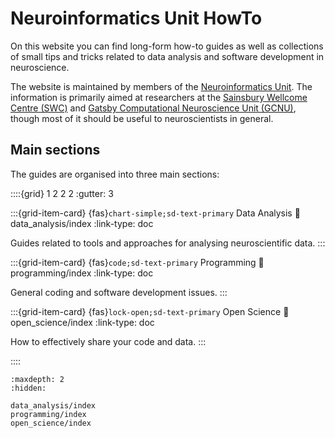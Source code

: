 # Neuroinformatics Unit HowTo

On this website you can find long-form how-to guides as well as collections of small tips and tricks related to data analysis and software development in neuroscience.

The website is maintained by members of the [Neuroinformatics Unit](https://neuroinformatics.dev). The information is primarily aimed at researchers at the [Sainsbury Wellcome Centre (SWC)](https://www.sainsburywellcome.org/web/) and [Gatsby Computational Neuroscience Unit (GCNU)](https://www.ucl.ac.uk/gatsby/gatsby-computational-neuroscience-unit), though most of it should be useful to neuroscientists in general.


## Main sections
The guides are organised into three main sections:

::::{grid} 1 2 2 2
:gutter: 3

:::{grid-item-card} {fas}`chart-simple;sd-text-primary` Data Analysis
:link: data_analysis/index
:link-type: doc

Guides related to tools and approaches for analysing neuroscientific data.
:::

:::{grid-item-card} {fas}`code;sd-text-primary` Programming
:link: programming/index
:link-type: doc

General coding and software development issues.
:::

:::{grid-item-card} {fas}`lock-open;sd-text-primary` Open Science
:link: open_science/index
:link-type: doc

How to effectively share your code and data.
:::

::::


```{toctree}
:maxdepth: 2
:hidden:

data_analysis/index
programming/index
open_science/index
```
